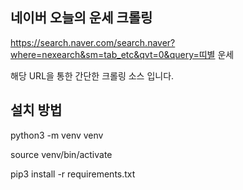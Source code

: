## 네이버 오늘의 운세 크롤링
https://search.naver.com/search.naver?where=nexearch&sm=tab_etc&qvt=0&query=띠별 운세

해당 URL을 통한 간단한 크롤링 소스 입니다.

## 설치 방법
python3 -m venv venv

source venv/bin/activate

pip3 install -r requirements.txt